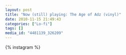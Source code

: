 ```yaml
---
layout: post
title: "Now (still) playing: The Age of Adz (vinyl)"
date: 2010-11-15 21:49:43
categories: ["Lo-fi"]
tags: []
media_id: "4481139_326209"
---
```


{% instagram %}
